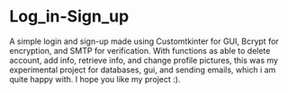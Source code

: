 # Log_in-Sign_up
A simple login and sign-up made using Customtkinter for GUI, Bcrypt for encryption, and SMTP for verification. With functions as able to delete account, add info, retrieve info, and change profile pictures, this was my experimental project for databases, gui, and sending emails, which i am quite happy with. I hope you like my project :).

